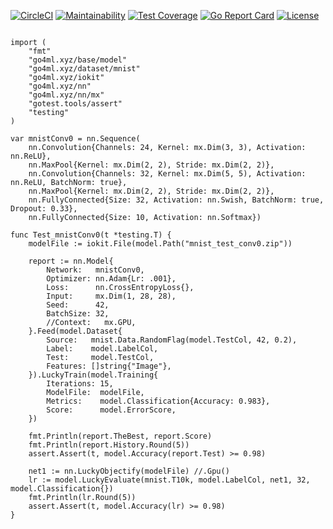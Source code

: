 [![CircleCI](https://circleci.com/gh/go-ml-dev/nn.svg?style=svg)](https://circleci.com/gh/go-ml-dev/nn)
[![Maintainability](https://api.codeclimate.com/v1/badges/5e745fbc919f6bd6f24a/maintainability)](https://codeclimate.com/github/go-ml-dev/nn/maintainability)
[![Test Coverage](https://api.codeclimate.com/v1/badges/5e745fbc919f6bd6f24a/test_coverage)](https://codeclimate.com/github/go-ml-dev/nn/test_coverage)
[![Go Report Card](https://goreportcard.com/badge/github.com/go-ml-dev/nn)](https://goreportcard.com/report/github.com/go-ml-dev/nn)
[![License](https://img.shields.io/badge/License-Apache%202.0-blue.svg)](https://opensource.org/licenses/Apache-2.0)


```golang

import (
	"fmt"
	"go4ml.xyz/base/model"
	"go4ml.xyz/dataset/mnist"
	"go4ml.xyz/iokit"
	"go4ml.xyz/nn"
	"go4ml.xyz/nn/mx"
	"gotest.tools/assert"
	"testing"
)

var mnistConv0 = nn.Sequence(
	nn.Convolution{Channels: 24, Kernel: mx.Dim(3, 3), Activation: nn.ReLU},
	nn.MaxPool{Kernel: mx.Dim(2, 2), Stride: mx.Dim(2, 2)},
	nn.Convolution{Channels: 32, Kernel: mx.Dim(5, 5), Activation: nn.ReLU, BatchNorm: true},
	nn.MaxPool{Kernel: mx.Dim(2, 2), Stride: mx.Dim(2, 2)},
	nn.FullyConnected{Size: 32, Activation: nn.Swish, BatchNorm: true, Dropout: 0.33},
	nn.FullyConnected{Size: 10, Activation: nn.Softmax})

func Test_mnistConv0(t *testing.T) {
	modelFile := iokit.File(model.Path("mnist_test_conv0.zip"))

	report := nn.Model{
		Network:   mnistConv0,
		Optimizer: nn.Adam{Lr: .001},
		Loss:      nn.CrossEntropyLoss{},
		Input:     mx.Dim(1, 28, 28),
		Seed:      42,
		BatchSize: 32,
		//Context:   mx.GPU,
	}.Feed(model.Dataset{
		Source:   mnist.Data.RandomFlag(model.TestCol, 42, 0.2),
		Label:    model.LabelCol,
		Test:     model.TestCol,
		Features: []string{"Image"},
	}).LuckyTrain(model.Training{
		Iterations: 15,
		ModelFile:  modelFile,
		Metrics:    model.Classification{Accuracy: 0.983},
		Score:      model.ErrorScore,
	})

	fmt.Println(report.TheBest, report.Score)
	fmt.Println(report.History.Round(5))
	assert.Assert(t, model.Accuracy(report.Test) >= 0.98)

	net1 := nn.LuckyObjectify(modelFile) //.Gpu()
	lr := model.LuckyEvaluate(mnist.T10k, model.LabelCol, net1, 32, model.Classification{})
	fmt.Println(lr.Round(5))
	assert.Assert(t, model.Accuracy(lr) >= 0.98)
}
```
